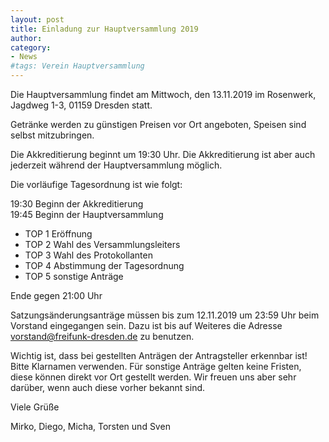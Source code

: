 ```yaml
---
layout: post
title: Einladung zur Hauptversammlung 2019
author:
category:
- News
#tags: Verein Hauptversammlung
---
```


Die Hauptversammlung findet am Mittwoch, den 13.11.2019 im Rosenwerk,
Jagdweg 1-3, 01159 Dresden statt.

Getränke werden zu günstigen Preisen vor Ort angeboten, Speisen sind selbst mitzubringen.

Die Akkreditierung beginnt um 19:30 Uhr. Die Akkreditierung ist aber auch jederzeit während der Hauptversammlung möglich.

Die vorläufige Tagesordnung ist wie folgt:

19:30 Beginn der Akkreditierung<br/>
19:45 Beginn der Hauptversammlung

- TOP 1 Eröffnung
- TOP 2 Wahl des Versammlungsleiters
- TOP 3 Wahl des Protokollanten
- TOP 4 Abstimmung der Tagesordnung
- TOP 5 sonstige Anträge

Ende gegen 21:00 Uhr

Satzungsänderungsanträge müssen bis zum 12.11.2019 um 23:59 Uhr beim
Vorstand eingegangen sein. Dazu ist bis auf Weiteres die Adresse [vorstand@freifunk-dresden.de](mailto:vorstand@freifunk-dresden.de) zu benutzen.

Wichtig ist, dass bei gestellten Anträgen der Antragsteller erkennbar ist! Bitte Klarnamen verwenden. Für sonstige Anträge gelten keine Fristen, diese können direkt vor Ort gestellt werden. Wir freuen uns aber sehr darüber, wenn auch diese vorher bekannt sind.

Viele Grüße

Mirko, Diego, Micha, Torsten und Sven

